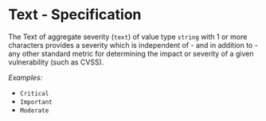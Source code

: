 # Text - Specification

The Text of aggregate severity (`text`) of value type `string` with 1 or more characters provides a severity which is
independent of - and in addition to - any other standard metric for determining the impact or severity of a given
vulnerability (such as CVSS).

*Examples:*

* `Critical`
* `Important`
* `Moderate`
